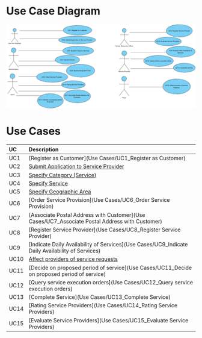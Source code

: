 # Use Case Diagram

![DUC_App.png](https://github.com/GabrielPelosi/Isep-Lapr2/blob/master/wiki/Use%20Cases/DUC_App.png)

# Use Cases
| UC  | Description                                                               |                   
|:----|:------------------------------------------------------------------------|
| UC1 | [Register as Customer](Use Cases/UC1_Register as Customer)   |
| UC2 | [Submit Application to Service Provider](https://github.com/GabrielPelosi/Isep-Lapr2/blob/master/wiki/Use%20Cases/UC2_Submit%20Application%20to%20Service%20Provider.md)  |
| UC3 | [Specify Category (Service)](https://github.com/GabrielPelosi/Isep-Lapr2/blob/master/wiki/Use%20Cases/UC3_Specify%20Category%20(Service).md)|
| UC4 | [Specify Service](https://github.com/GabrielPelosi/Isep-Lapr2/blob/master/wiki/Use%20Cases/UC4_Specify%20Service.md)|
| UC5 | [Specify Geographic Area](https://github.com/GabrielPelosi/Isep-Lapr2/blob/master/wiki/Use%20Cases/UC5_Specify%20Geographic%20Area.md)|
| UC6 | [Order Service Provision](Use Cases/UC6_Order Service Provision)|
| UC7 | [Associate Postal Address with Customer](Use Cases/UC7_Associate Postal Address with Customer)|
| UC8 | [Register Service Provider](Use Cases/UC8_Register Service Provider)|
| UC9 | [Indicate Daily Availability of Services](Use Cases/UC9_Indicate Daily Availability of Services)|
| UC10 | [Affect providers of service requests](https://github.com/GabrielPelosi/Isep-Lapr2/blob/master/wiki/Use%20Cases/UC10_Affect%20providers%20of%20service%20requests.md)|
| UC11 | [Decide on proposed period of service](Use Cases/UC11_Decide on proposed period of service)|
| UC12 | [Query service execution orders](Use Cases/UC12_Query service execution orders)|
| UC13 | [Complete Service](Use Cases/UC13_Complete Service)|
| UC14 | [Rating Service Providers](Use Cases/UC14_Rating Service Providers)|
| UC15 | [Evaluate Service Providers](Use Cases/UC15_Evaluate Service Providers)|
